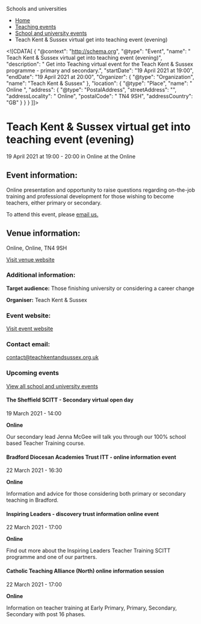 Schools and universities

*   [Home](/)
*   [Teaching events](/teaching-events)
*   [School and university events](/teaching-events/training-provider-events)
*   Teach Kent & Sussex virtual get into teaching event (evening)

<!\[CDATA\[ { "@context": "http://schema.org", "@type": "Event", "name": " Teach Kent &amp; Sussex virtual get into teaching event (evening)", "description": " Get into Teaching virtual event for the Teach Kent &amp; Sussex programme - primary and secondary.", "startDate": "19 April 2021 at 19:00", "endDate": "19 April 2021 at 20:00", "Organizer": { "@type": "Organization", "name": "Teach Kent &amp; Sussex" }, "location": { "@type": "Place", "name": " Online ", "address": { "@type": "PostalAddress", "streetAddress": "", "addressLocality": " Online", "postalCode": " TN4 9SH", "addressCountry": "GB" } } } \]\]>

Teach Kent & Sussex virtual get into teaching event (evening)
=============================================================

19 April 2021 at 19:00 - 20:00 in Online at the Online

Event information:
------------------

Online presentation and opportunity to raise questions regarding on-the-job training and professional development for those wishing to become teachers, either primary or secondary.

To attend this event, please [email us.](mailto:contact@teachkentandsussex.org.uk)

Venue information:
------------------

Online, Online, TN4 9SH

[Visit venue website](https://www.teachkentandsussex.org.uk/ "Online")

### Additional information:

**Target audience:** Those finishing university or considering a career change

**Organiser:** Teach Kent & Sussex

### Event website:

[Visit event website](https://www.teachkentandsussex.org.uk/)

### Contact email:

[contact@teachkentandsussex.org.uk](mailto:contact@teachkentandsussex.org.uk)

### Upcoming events

[View all school and university events](/teaching-events/training-provider-events)

[](/teaching-events/training-provider-events/210319-the-sheffield-scitt-secondary-virtual-open-day)

#### The Sheffield SCITT - Secondary virtual open day

19 March 2021 - 14:00

**Online**

Our secondary lead Jenna McGee will talk you through our 100% school based Teacher Training course.

[](/teaching-events/training-provider-events/210322-bradford-diocesan-academies-trust-itt-online-information-event)

#### Bradford Diocesan Academies Trust ITT - online information event

22 March 2021 - 16:30

**Online**

Information and advice for those considering both primary or secondary teaching in Bradford.

[](/teaching-events/training-provider-events/210322-inspiring-leaders-discovery-trust-information-online-event)

#### Inspiring Leaders - discovery trust information online event

22 March 2021 - 17:00

**Online**

Find out more about the Inspiring Leaders Teacher Training SCITT programme and one of our partners.

[](/teaching-events/training-provider-events/210322-catholic-teaching-alliance-north-online-information-session)

#### Catholic Teaching Alliance (North) online information session

22 March 2021 - 17:00

**Online**

Information on teacher training at Early Primary, Primary, Secondary, Secondary with post 16 phases.
